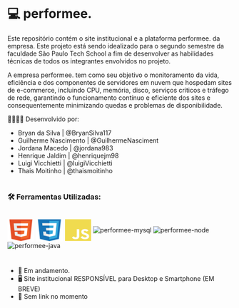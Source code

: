 # 💻 performee.

Este repositório contém o site institucional e a plataforma performee. da empresa. Este projeto está sendo idealizado para o segundo semestre da faculdade São Paulo Tech School a fim de desenvolver as habilidades técnicas de todos os integrantes envolvidos no projeto.

A empresa performee. tem como seu objetivo o monitoramento da vida, eficiência e dos componentes de servidores em nuvem que hospedam sites de e-commerce, incluindo CPU, memória, disco, serviços críticos e tráfego de rede, garantindo o funcionamento contínuo e eficiente dos sites e consequentemente minimizando quedas e problemas de disponibilidade.

👷🏻‍♂️🔨 Desenvolvido por:
  - Bryan da Silva | @BryanSilva117
  - Guilherme Nascimento | @GuilhermeNasciment
  - Jordana Macedo | @jordana983
  - Henrique Jaldim | @henriquejm98
  - Luigi Vicchietti | @luigiVicchietti
  - Thais Moitinho | @thaismoitinho

#

### 🛠 Ferramentas Utilizadas:
<br>

<div align="left">
   <img align="center" alt="performee-HTML" height="50" width="60" src="https://raw.githubusercontent.com/devicons/devicon/master/icons/html5/html5-original.svg">
  <img align="center" alt="performee-CSS" height="50" width="60" src="https://raw.githubusercontent.com/devicons/devicon/master/icons/css3/css3-original.svg">
  <img align="center" alt="performee-Js" height="50" width="60" src="https://raw.githubusercontent.com/devicons/devicon/master/icons/javascript/javascript-plain.svg">
  <img align="center" alt="performee-mysql" height="50" width="60" src="https://cdn.jsdelivr.net/gh/devicons/devicon/icons/mysql/mysql-original.svg">
  <img align="center" alt="performee-node" height="50" width="60" src="https://cdn.jsdelivr.net/gh/devicons/devicon/icons/nodejs/nodejs-original.svg"/>
  <img align="center" alt="performee-java" height="50" width="60" src="https://cdn.jsdelivr.net/gh/devicons/devicon/icons/java/java-original.svg"/>
</div>

#

- 📌 Em andamento.
- 🖥️ Site institucional RESPONSÍVEL para Desktop e Smartphone (EM BREVE)
- 🔗 Sem link no momento
